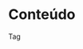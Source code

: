 # Conteúdo

Tag <style> (parte 1)

Introdução à tag <style>
Sintaxe básica da tag <style>
Exemplos práticos de uso

# Objetivo

Compreender a função e a importância da tag <style> no HTML
Aprender a implementar estilos diretamente dentro de um documento HTML usando a tag <style>

# Metodologia

Aula expositiva dialogada; Atividade prática guiada;

# Recursos Didáticos

Quadro branco; Sala de computadores com processadores i5 e, no mínimo, 16 GB de RAM e acesso a internet de alta velocidade;

# Bibliografia

GUANABARA, Gustavo. Cap.12: Trabalhando com estilos, Curso de HTML5 e CSS3 - Curso de informática para internet. [S. l.], 2020. Disponível em: https://github.com/gustavoguanabara/html-css/blob/master/aulas-pdf/12%20-%20Trabalhando%20com%20estilos.pdf. Acesso em: 10/04/2024.

# Avaliação

Avaliações Contínua
